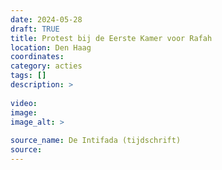 ```yaml
---
date: 2024-05-28
draft: TRUE
title: Protest bij de Eerste Kamer voor Rafah
location: Den Haag
coordinates: 
category: acties
tags: []
description: > 
 
video: 
image: 
image_alt: > 
 
source_name: De Intifada (tijdschrift)
source: 
---
```

